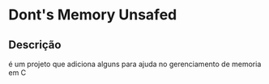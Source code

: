 # Dont's Memory Unsafed 

## Descrição 
é um projeto que adiciona alguns para ajuda no gerenciamento de memoria em C
